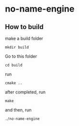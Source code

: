 # no-name-engine

## How to build

make a build folder

`` mkdir build ``

Go to this folder

`` cd build ``

run

``cmake ..``

after completed, run

`` make ``

and then, run

`` ./no-name-engine ``